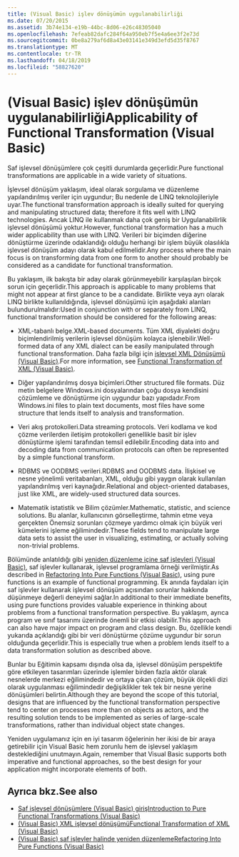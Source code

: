 ```yaml
---
title: (Visual Basic) işlev dönüşümün uygulanabilirliği
ms.date: 07/20/2015
ms.assetid: 3b74e134-e19b-44bc-8d06-e26c48305040
ms.openlocfilehash: 7efeab82dafc284f64a950eb7f5e4a6ee3f2e73d
ms.sourcegitcommit: 0be8a279af6d8a43e03141e349d3efd5d35f8767
ms.translationtype: MT
ms.contentlocale: tr-TR
ms.lasthandoff: 04/18/2019
ms.locfileid: "58827620"
---
```

# <a name="applicability-of-functional-transformation-visual-basic"></a><span data-ttu-id="afb49-102">(Visual Basic) işlev dönüşümün uygulanabilirliği</span><span class="sxs-lookup"><span data-stu-id="afb49-102">Applicability of Functional Transformation (Visual Basic)</span></span>
<span data-ttu-id="afb49-103">Saf işlevsel dönüşümlere çok çeşitli durumlarda geçerlidir.</span><span class="sxs-lookup"><span data-stu-id="afb49-103">Pure functional transformations are applicable in a wide variety of situations.</span></span>  
  
 <span data-ttu-id="afb49-104">İşlevsel dönüşüm yaklaşım, ideal olarak sorgulama ve düzenleme yapılandırılmış veriler için uygundur; Bu nedenle de LINQ teknolojileriyle uyar.</span><span class="sxs-lookup"><span data-stu-id="afb49-104">The functional transformation approach is ideally suited for querying and manipulating structured data; therefore it fits well with LINQ technologies.</span></span> <span data-ttu-id="afb49-105">Ancak LINQ ile kullanmak daha çok geniş bir Uygulanabilirlik işlevsel dönüşümü yoktur.</span><span class="sxs-lookup"><span data-stu-id="afb49-105">However, functional transformation has a much wider applicability than use with LINQ.</span></span> <span data-ttu-id="afb49-106">Verileri bir biçimden diğerine dönüştürme üzerinde odaklandığı olduğu herhangi bir işlem büyük olasılıkla işlevsel dönüşüm adayı olarak kabul edilmelidir.</span><span class="sxs-lookup"><span data-stu-id="afb49-106">Any process where the main focus is on transforming data from one form to another should probably be considered as a candidate for functional transformation.</span></span>  
  
 <span data-ttu-id="afb49-107">Bu yaklaşım, ilk bakışta bir aday olarak görünmeyebilir karşılaşılan birçok sorun için geçerlidir.</span><span class="sxs-lookup"><span data-stu-id="afb49-107">This approach is applicable to many problems that might not appear at first glance to be a candidate.</span></span> <span data-ttu-id="afb49-108">Birlikte veya ayrı olarak LINQ birlikte kullanıldığında, işlevsel dönüşümü için aşağıdaki alanları bulundurulmalıdır:</span><span class="sxs-lookup"><span data-stu-id="afb49-108">Used in conjunction with or separately from LINQ, functional transformation should be considered for the following areas:</span></span>  
  
-   <span data-ttu-id="afb49-109">XML-tabanlı belge.</span><span class="sxs-lookup"><span data-stu-id="afb49-109">XML-based documents.</span></span> <span data-ttu-id="afb49-110">Tüm XML diyalekti doğru biçimlendirilmiş verilerin işlevsel dönüşüm kolayca işlenebilir.</span><span class="sxs-lookup"><span data-stu-id="afb49-110">Well-formed data of any XML dialect can be easily manipulated through functional transformation.</span></span> <span data-ttu-id="afb49-111">Daha fazla bilgi için [işlevsel XML Dönüşümü (Visual Basic)](../../../../visual-basic/programming-guide/concepts/linq/functional-transformation-of-xml.md).</span><span class="sxs-lookup"><span data-stu-id="afb49-111">For more information, see [Functional Transformation of XML (Visual Basic)](../../../../visual-basic/programming-guide/concepts/linq/functional-transformation-of-xml.md).</span></span>  
  
-   <span data-ttu-id="afb49-112">Diğer yapılandırılmış dosya biçimleri.</span><span class="sxs-lookup"><span data-stu-id="afb49-112">Other structured file formats.</span></span> <span data-ttu-id="afb49-113">Düz metin belgelere Windows.ini dosyalarından çoğu dosya kendisini çözümleme ve dönüştürme için uygundur bazı yapıdadır.</span><span class="sxs-lookup"><span data-stu-id="afb49-113">From Windows.ini files to plain text documents, most files have some structure that lends itself to analysis and transformation.</span></span>  
  
-   <span data-ttu-id="afb49-114">Veri akış protokolleri.</span><span class="sxs-lookup"><span data-stu-id="afb49-114">Data streaming protocols.</span></span> <span data-ttu-id="afb49-115">Veri kodlama ve kod çözme verilerden iletişim protokolleri genellikle basit bir işlev dönüştürme işlemi tarafından temsil edilebilir.</span><span class="sxs-lookup"><span data-stu-id="afb49-115">Encoding data into and decoding data from communication protocols can often be represented by a simple functional transform.</span></span>  
  
-   <span data-ttu-id="afb49-116">RDBMS ve OODBMS verileri.</span><span class="sxs-lookup"><span data-stu-id="afb49-116">RDBMS and OODBMS data.</span></span> <span data-ttu-id="afb49-117">İlişkisel ve nesne yönelimli veritabanları, XML, olduğu gibi yaygın olarak kullanılan yapılandırılmış veri kaynağıdır.</span><span class="sxs-lookup"><span data-stu-id="afb49-117">Relational and object-oriented databases, just like XML, are widely-used structured data sources.</span></span>  
  
-   <span data-ttu-id="afb49-118">Matematik istatistik ve Bilim çözümler.</span><span class="sxs-lookup"><span data-stu-id="afb49-118">Mathematic, statistic, and science solutions.</span></span> <span data-ttu-id="afb49-119">Bu alanlar, kullanıcının görselleştirme, tahmin etme veya gerçekten Önemsiz sorunları çözmeye yardımcı olmak için büyük veri kümelerini işleme eğilimindedir.</span><span class="sxs-lookup"><span data-stu-id="afb49-119">These fields tend to manipulate large data sets to assist the user in visualizing, estimating, or actually solving non-trivial problems.</span></span>  
  
 <span data-ttu-id="afb49-120">Bölümünde anlatıldığı gibi [yeniden düzenleme içine saf işlevleri (Visual Basic)](../../../../visual-basic/programming-guide/concepts/linq/refactoring-into-pure-functions.md), saf işlevler kullanarak, işlevsel programlama örneği verilmiştir.</span><span class="sxs-lookup"><span data-stu-id="afb49-120">As described in [Refactoring Into Pure Functions (Visual Basic)](../../../../visual-basic/programming-guide/concepts/linq/refactoring-into-pure-functions.md), using pure functions is an example of functional programming.</span></span> <span data-ttu-id="afb49-121">Ek anında faydaları için saf işlevler kullanarak işlevsel dönüşüm açısından sorunlar hakkında düşünmeye değerli deneyimi sağlar.</span><span class="sxs-lookup"><span data-stu-id="afb49-121">In additional to their immediate benefits, using pure functions provides valuable experience in thinking about problems from a functional transformation perspective.</span></span> <span data-ttu-id="afb49-122">Bu yaklaşım, ayrıca program ve sınıf tasarımı üzerinde önemli bir etkisi olabilir.</span><span class="sxs-lookup"><span data-stu-id="afb49-122">This approach can also have major impact on program and class design.</span></span> <span data-ttu-id="afb49-123">Bu, özellikle kendi yukarıda açıklandığı gibi bir veri dönüştürme çözüme uygundur bir sorun olduğunda geçerlidir.</span><span class="sxs-lookup"><span data-stu-id="afb49-123">This is especially true when a problem lends itself to a data transformation solution as described above.</span></span>  
  
 <span data-ttu-id="afb49-124">Bunlar bu Eğitimin kapsamı dışında olsa da, işlevsel dönüşüm perspektife göre etkileyen tasarımları üzerinde işlemler birden fazla aktör olarak nesnelerde merkezi eğilimindedir ve ortaya çıkan çözüm, büyük ölçekli dizi olarak uygulanması eğilimindedir değişiklikler tek tek bir nesne yerine dönüşümleri belirtin.</span><span class="sxs-lookup"><span data-stu-id="afb49-124">Although they are beyond the scope of this tutorial, designs that are influenced by the functional transformation perspective tend to center on processes more than on objects as actors, and the resulting solution tends to be implemented as series of large-scale transformations, rather than individual object state changes.</span></span>  
  
 <span data-ttu-id="afb49-125">Yeniden uygulamanız için en iyi tasarım öğelerinin her ikisi de bir araya getirebilir için Visual Basic hem zorunlu hem de işlevsel yaklaşım desteklediğini unutmayın.</span><span class="sxs-lookup"><span data-stu-id="afb49-125">Again, remember that Visual Basic supports both imperative and functional approaches, so the best design for your application might incorporate elements of both.</span></span>  
  
## <a name="see-also"></a><span data-ttu-id="afb49-126">Ayrıca bkz.</span><span class="sxs-lookup"><span data-stu-id="afb49-126">See also</span></span>

- [<span data-ttu-id="afb49-127">Saf işlevsel dönüşümlere (Visual Basic) giriş</span><span class="sxs-lookup"><span data-stu-id="afb49-127">Introduction to Pure Functional Transformations (Visual Basic)</span></span>](../../../../visual-basic/programming-guide/concepts/linq/introduction-to-pure-functional-transformations.md)
- [<span data-ttu-id="afb49-128">(Visual Basic) XML işlevsel dönüşümü</span><span class="sxs-lookup"><span data-stu-id="afb49-128">Functional Transformation of XML (Visual Basic)</span></span>](../../../../visual-basic/programming-guide/concepts/linq/functional-transformation-of-xml.md)
- [<span data-ttu-id="afb49-129">(Visual Basic) saf işlevler halinde yeniden düzenleme</span><span class="sxs-lookup"><span data-stu-id="afb49-129">Refactoring Into Pure Functions (Visual Basic)</span></span>](../../../../visual-basic/programming-guide/concepts/linq/refactoring-into-pure-functions.md)
